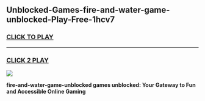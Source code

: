 
## Unblocked-Games-fire-and-water-game-unblocked-Play-Free-1hcv7
<h3>
<a href="https://premium76.site?title=fire-and-water-game-unblocked&ref=23A">CLICK TO PLAY</a></h3>
<hr>

<h3>
<a href="https://premium76.site?title=fire-and-water-game-unblocked&ref=23A">CLICK 2 PLAY</a>
  
</h3>

<a href="https://premium76.site?title=fire-and-water-game-unblocked&ref=23A"><img src="https://clearcache.store/games.png"></a>


**fire-and-water-game-unblocked games unblocked: Your Gateway to Fun and Accessible Online Gaming**
